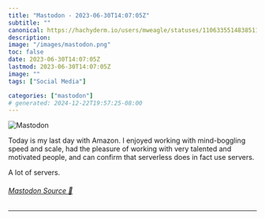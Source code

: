 ```yaml
---
title: "Mastodon - 2023-06-30T14:07:05Z"
subtitle: ""
canonical: https://hachyderm.io/users/mweagle/statuses/110633551483851105
description:
image: "/images/mastodon.png"
toc: false
date: 2023-06-30T14:07:05Z
lastmod: 2023-06-30T14:07:05Z
image: ""
tags: ["Social Media"]

categories: ["mastodon"]
# generated: 2024-12-22T19:57:25-08:00
---
```

![Mastodon](/images/mastodon.png)

<p>Today is my last day with Amazon. I enjoyed working with mind-boggling speed and scale, had the pleasure of working with very talented and motivated people, and can confirm that serverless does in fact use servers. </p><p>A lot of servers.</p>


###### [Mastodon Source 🐘](https://hachyderm.io/@mweagle/110633551483851105)

___
